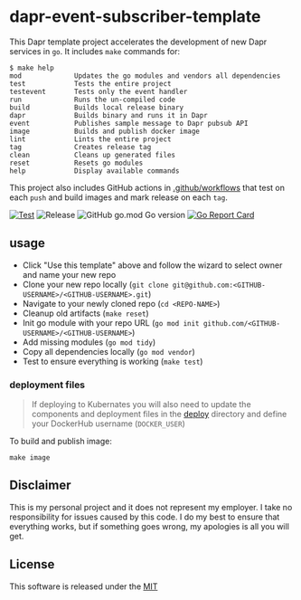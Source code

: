 # dapr-event-subscriber-template

This Dapr template project accelerates the development of new Dapr services in `go`. It includes `make` commands for: 

```shell
$ make help
mod             Updates the go modules and vendors all dependencies
test            Tests the entire project
testevent       Tests only the event handler
run             Runs the un-compiled code
build           Builds local release binary
dapr            Builds binary and runs it in Dapr
event           Publishes sample message to Dapr pubsub API
image           Builds and publish docker image
lint            Lints the entire project
tag             Creates release tag
clean           Cleans up generated files
reset           Resets go modules
help            Display available commands
```

This project also includes GitHub actions in [.github/workflows](.github/workflows) that test on each `push` and build images and mark release on each `tag`. 

[![Test](https://github.com/mchmarny/dapr-event-subscriber-template/workflows/Test/badge.svg)](https://github.com/mchmarny/dapr-event-subscriber-template/actions?query=workflow%3ATest) ![Release](https://github.com/mchmarny/dapr-event-subscriber-template/workflows/Release/badge.svg?query=workflow%3ARelease) ![GitHub go.mod Go version](https://img.shields.io/github/go-mod/go-version/mchmarny/dapr-event-subscriber-template) [![Go Report Card](https://goreportcard.com/badge/github.com/mchmarny/dapr-event-subscriber-template)](https://goreportcard.com/report/github.com/mchmarny/dapr-event-subscriber-template)

## usage 

* Click "Use this template" above and follow the wizard to select owner and name your new repo
* Clone your new repo locally (`git clone git@github.com:<GITHUB-USERNAME>/<GITHUB-USERNAME>.git`)
* Navigate to your newly cloned repo (`cd <REPO-NAME>`)
* Cleanup old artifacts (`make reset`)
* Init go module with your repo URL (`go mod init github.com/<GITHUB-USERNAME>/<GITHUB-USERNAME>`)
* Add missing modules (`go mod tidy`)
* Copy all dependencies locally (`go mod vendor`)
* Test to ensure everything is working (`make test`)

### deployment files

> If deploying to Kubernates you will also need to update the components and deployment files in the [deploy](deploy) directory and define your DockerHub username (`DOCKER_USER`)

To build and publish image:

```shell
make image
```

## Disclaimer

This is my personal project and it does not represent my employer. I take no responsibility for issues caused by this code. I do my best to ensure that everything works, but if something goes wrong, my apologies is all you will get.

## License

This software is released under the [MIT](./LICENSE)
